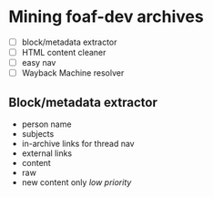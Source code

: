 # Mining foaf-dev archives

- [ ] block/metadata extractor
- [ ] HTML content cleaner
- [ ] easy nav
- [ ] Wayback Machine resolver

## Block/metadata extractor

- person name
- subjects
- in-archive links for thread nav
- external links
- content
- raw
- new content only _low priority_
